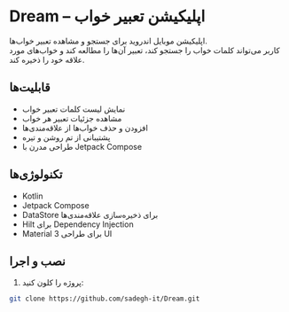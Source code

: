 # Dream – اپلیکیشن تعبیر خواب

اپلیکیشن موبایل اندروید برای جستجو و مشاهده تعبیر خواب‌ها.  
کاربر می‌تواند کلمات خواب را جستجو کند، تعبیر آن‌ها را مطالعه کند و خواب‌های مورد علاقه خود را ذخیره کند.

## قابلیت‌ها
- نمایش لیست کلمات تعبیر خواب  
- مشاهده جزئیات تعبیر هر خواب  
- افزودن و حذف خواب‌ها از علاقه‌مندی‌ها  
- پشتیبانی از تم روشن و تیره  
- طراحی مدرن با Jetpack Compose  

## تکنولوژی‌ها
- Kotlin  
- Jetpack Compose  
- DataStore برای ذخیره‌سازی علاقه‌مندی‌ها  
- Hilt برای Dependency Injection  
- Material 3 برای طراحی UI  

## نصب و اجرا
1. پروژه را کلون کنید:
```bash
git clone https://github.com/sadegh-it/Dream.git
